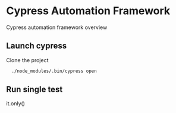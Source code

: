 
# Cypress Automation Framework

Cypress automation framework overview


## Launch cypress

Clone the project

```bash
  ./node_modules/.bin/cypress open
```

## Run single test

it.only()